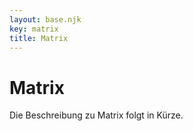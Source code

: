 ```yaml
---
layout: base.njk
key: matrix
title: Matrix
---
```

# Matrix

Die Beschreibung zu Matrix folgt in Kürze.
